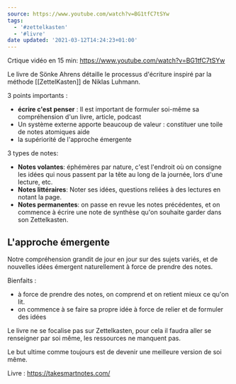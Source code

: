 ```yaml
---
source: https://www.youtube.com/watch?v=BG1tfC7tSYw
tags:
  - '#zettelkasten'
  - '#livre'
date updated: '2021-03-12T14:24:23+01:00'
---
```


Crtique vidéo en 15 min: <https://www.youtube.com/watch?v=BG1tfC7tSYw>

Le livre de Sönke Ahrens détaille le processus d'écriture inspiré par la méthode [[ZettelKasten]] de Niklas Luhmann.

3 points importants :

- **écrire c'est penser** : Il est important de formuler soi-même sa compréhension d'un livre, article, podcast
- Un système externe apporte beaucoup de valeur : constituer une toile de notes atomiques aide
- la supériorité de l'approche émergente

3 types de notes:

- **Notes volantes**: éphémères par nature, c'est l'endroit où on consigne les idées qui nous passent par la tête au long de la journée, lors d'une lecture, etc.
- **Notes littéraires**: Noter ses idées, questions reliées à des lectures en notant la page.
- **Notes permanentes**: on passe en revue les notes précédentes, et on commence à écrire une note de synthèse qu'on souhaite garder dans son Zettelkasten.

## L'approche émergente

Notre compréhension grandit de jour en jour sur des sujets variés, et de nouvelles idées émergent naturellement à force de prendre des notes.

Bienfaits :

- à force de prendre des notes, on comprend et on retient mieux ce qu'on lit.
- on commence à se faire sa propre idée à force de relier et de formuler des idées

Le livre ne se focalise pas sur Zettelkasten, pour cela il faudra aller se renseigner par soi même, les ressources ne manquent pas.

Le but ultime comme toujours est de devenir une meilleure version de soi même.

Livre : <https://takesmartnotes.com/>